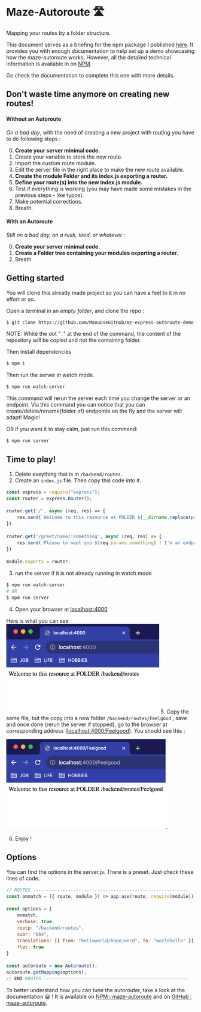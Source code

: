 # Maze-Autoroute &#128739;

Mapping your routes by a folder structure.

This document serves as a briefing for the npm package I published [here](https://www.npmjs.com/package/maze-autoroute). It provides you with enough documentation to help set up a demo showcasing how the maze-autoroute works. However, all the detailed technical information is available in on [NPM](https://www.npmjs.com/package/maze-autoroute).


Go check the documentation to complete this one with more details.

## Don't waste time anymore on creating new routes!

#### Without an Autoroute 
<i>On a bad day</i>, with the need of creating a new project with routing you have to do following steps :

0. <b>Create your server minimal code.</b>
1. Create your variable to store the new route.
1. Import the custom route module.
1. Edit the server file in the right place to make the new route available.
1. <b>Create the module Folder and its index.js exporting a router.</b>
1. <b>Define your route(s) into the new index.js module.</b>
1. Test if everything is working (you may have made some mistakes in the previous steps - like typos).
1. Make potential corrections.
1. Breath.

#### With an Autoroute
<i>Still on a bad day, on a rush, tired, or whatever</i> :

0. <b>Create your server minimal code.</b>
1. <b>Create a Folder tree containing your modules exporting a router.</b>
2. Breath.

## Getting started
You will clone this already made project so you can have a feel to it in no effort or so.

Open a terminal in an *empty folder*, and clone the repo :
```sh
$ git clone https://github.com/ManuUseGitHub/mz-express-autoroute-demo.git .
```
NOTE: 
White the dot "`.`" at the end of the command, the content of the repository will be copied and not the containing folder.

Then install dependencies
```sh
$ npm i
```

Then run the server in watch mode.

```sh
$ npm run watch-server
```
This command will rerun the server each time you change the server or an endpoint. Via this command you can notice that you can create/delete/rename(folder of) endpoints on the fly and the server will adapt! Magic!

OR if you want it to stay calm, just run this command:
```sh
$ npm run server
```

## Time to play!

1. Delete eveything that is in `/backend/routes`.
2. Create an `index.js` file. Then copy this code into it.

```js
const express = require("express");
const router = express.Router();

router.get('/', async (req, res) => {
    res.send(`Welcome to this resource at FOLDER ${__dirname.replace(process.cwd(),"")}`);
})

router.get('/greet/name/:something', async (req, res) => {
    res.send(`Please to meet you ${req.params.something} ! I'm an endpoint defined at FOLDER ${__dirname.replace(process.cwd(),"")}`);
})

module.exports = router;
```
3. run the server if it is not already running in watch mode
```sh
$ npm run watch-server
# OR
$ npm run server
```
4. Open your browser at [localhost:4000](http://localhost:4000)

Here is what you can see
![Alt text](image.png)
5. Copy the same file, but the copy into a new folder `/backend/routes/Feelgood` , save and once done (rerun the server if stopped), go to the browser at corresponding address ([localhost:4000/Feelgood](http://localhost:4000/Feelgood)). You should see this :

![Alt text](image-1.png).

6. Enjoy !

## Options

You can find the options in the server.js. There is a preset. Just check these lines of code.
```js
// ROUTES ----------------------------------------------------------
const onmatch = ({ route, module }) => app.use(route, require(module));

const options = {
    onmatch,
    verbose: true,
    rootp: "/backend/routes",
    subr: "b64",
    translations: [{ from: "helloworld/hope/word", to: "worldhello" }],
    flat: true
}

const autoroute = new Autoroute();
autoroute.getMapping(options);
// END ROUTES ------------------------------------------------------
```

To better understand how you can tune the autorouter, take a look at the documentation 😀 !
It is available on [NPM : maze-autoroute](https://www.npmjs.com/package/maze-autoroute) and on [GitHub : maze-autoroute](https://github.com/ManuUseGitHub/Maze-Autoroute).